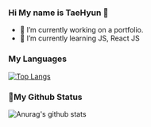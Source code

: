 ### Hi My name is TaeHyun 👋


- 🔭 I’m currently working on a portfolio.
- 🌱 I’m currently learning JS, React JS


### My Languages

[![Top Langs](https://github-readme-stats.vercel.app/api/top-langs/?username=anuraghazra&layout=compact)](https://github.com/anuraghazra/github-readme-stats)

### 📖My Github Status    



![Anurag's github stats](https://github-readme-stats.vercel.app/api?username=qlemql&show_icons=true&theme=react)
